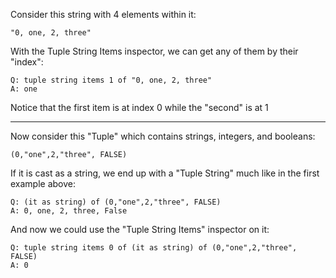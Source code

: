 

Consider this string with 4 elements within it:

    "0, one, 2, three"

With the Tuple String Items inspector, we can get any of them by their "index":

    Q: tuple string items 1 of "0, one, 2, three"
    A: one
    
Notice that the first item is at index 0 while the "second" is at 1

------------

Now consider this "Tuple" which contains strings, integers, and booleans:

    (0,"one",2,"three", FALSE)
    
If it is cast as a string, we end up with a "Tuple String" much like in the first example above:

    Q: (it as string) of (0,"one",2,"three", FALSE)
    A: 0, one, 2, three, False
    
And now we could use the "Tuple String Items" inspector on it:

    Q: tuple string items 0 of (it as string) of (0,"one",2,"three", FALSE)
    A: 0
    
